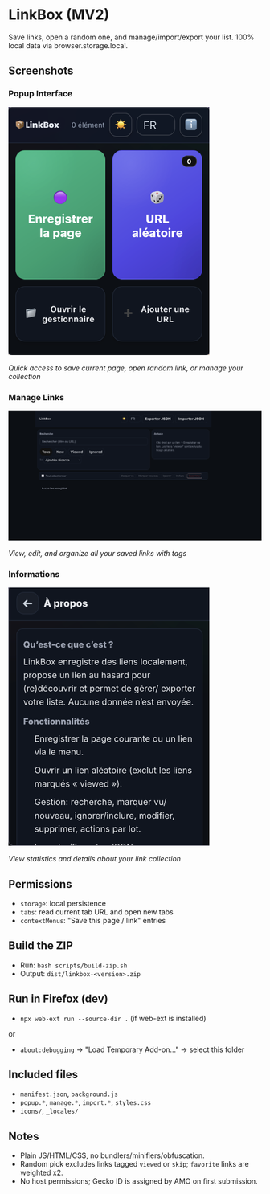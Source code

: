 # LinkBox (MV2)

Save links, open a random one, and manage/import/export your list. 100% local data via browser.storage.local.

## Screenshots

### Popup Interface
<img src="screenshots/popup.png" alt="Popup Interface" width="400">

*Quick access to save current page, open random link, or manage your collection*

### Manage Links
<img src="screenshots/manage.png" alt="Manage Links" width="600">

*View, edit, and organize all your saved links with tags*

### Informations
<img src="screenshots/informations.png" alt="Informations" width="400">

*View statistics and details about your link collection*

## Permissions
- `storage`: local persistence
- `tabs`: read current tab URL and open new tabs
- `contextMenus`: "Save this page / link" entries

## Build the ZIP
- Run: `bash scripts/build-zip.sh`
- Output: `dist/linkbox-<version>.zip`

## Run in Firefox (dev)
- `npx web-ext run --source-dir .` (if web-ext is installed)

or

- `about:debugging` → "Load Temporary Add-on…" → select this folder

## Included files
- `manifest.json`, `background.js`
- `popup.*`, `manage.*`, `import.*`, `styles.css`
- `icons/`, `_locales/`

## Notes
- Plain JS/HTML/CSS, no bundlers/minifiers/obfuscation.
- Random pick excludes links tagged `viewed` or `skip`; `favorite` links are weighted x2.
- No host permissions; Gecko ID is assigned by AMO on first submission.
